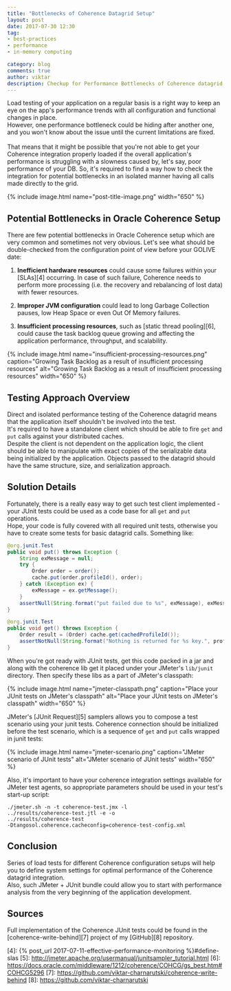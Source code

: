 ```yaml
---
title: "Bottlenecks of Coherence Datagrid Setup"
layout: post
date: 2017-07-30 12:30
tag:
- best-practices
- performance
- in-memory computing

category: blog
comments: true
author: viktar
description: Checkup for Performance Bottlenecks of Coherence datagrid setup with help of JMeter and JUnit
---
```


Load testing of your application on a regular basis is a right
way to keep an eye on the app's performance trends with all configuration
and functional changes in place.
<br/>
However, one performance bottleneck could be hiding after another one,
and you won't know about the issue until the current limitations are fixed.
<br/><br/>
That means that it might be possible that you're not able to get your
Coherence integration properly loaded if the overall application's
performance is struggling with a slowness caused by, let's say, poor
performance of your DB. So, it's required to find a way how to check the
integration for potential bottlenecks in an isolated manner having all
calls made directly to the grid.

<!--more-->

{% include image.html name="post-title-image.png" width="650" %}
## Potential Bottlenecks in Oracle Coherence Setup
There are few potential bottlenecks in Oracle Coherence setup which are
very common and sometimes not very obvious.
Let's see what should be double-checked from the configuration point
of view before your GOLIVE date:

1. **Inefficient hardware resources** could cause some failures within
your [SLAs][4] occurring. In case of such failure, Coherence needs to
perform more processing (i.e. the recovery and rebalancing of lost data)
with fewer resources.

2. **Improper JVM configuration** could lead to long
Garbage Collection pauses, low Heap Space or even Out Of Memory failures.

3. **Insufficient processing resources**, such as [static thread pooling][6],
could cause the task backlog queue growing and affecting the application
performance, throughput, and scalability.

{% include image.html name="insufficient-processing-resources.png"
           caption="Growing Task Backlog as a result of insufficient processing resources"
           alt="Growing Task Backlog as a result of insufficient processing resources"
           width="650" %}

## Testing Approach Overview
Direct and isolated performance testing of the Coherence datagrid means
that the application itself shouldn't be involved into the test.
<br/>It's required to have a standalone client which should be able to
fire ```get``` and ```put``` calls against your distributed caches.
<br/>
Despite the client is not dependent on the application logic, the client
should be able to manipulate with exact copies of the serializable data
being initialized by the application. Objects passed to the datagrid
should have the same structure, size, and serialization approach.

## Solution Details
Fortunately, there is a really easy way to get such test client
implemented - your JUnit tests could be used as a code base for all ```get```
and ```put``` operations.<br/>
Hope, your code is fully covered with all required unit tests, otherwise
you have to create some tests for basic datagrid calls. Something like:

```java
@org.junit.Test
public void put() throws Exception {
    String exMessage = null;
    try {
        Order order = order();
        cache.put(order.profileId(), order);
    } catch (Exception ex) {
        exMessage = ex.getMessage();
    }
    assertNull(String.format("put failed due to %s", exMessage), exMessage);
}

@org.junit.Test
public void get() throws Exception {
    Order result = (Order) cache.get(cachedProfileId());
    assertNotNull(String.format("Nothing is returned for %s key.", profileId), result);
}
```

When you're got ready with JUnit tests, get this code packed in a jar and
along with the coherence lib get it placed under your JMeter's
```lib/junit``` directory. Then specify these libs as a part of JMeter's
classpath:

{% include image.html name="jmeter-classpath.png"
           caption="Place your JUnit tests on JMeter's classpath"
           alt="Place your JUnit tests on JMeter's classpath"
           width="650" %}

JMeter's [JUnit Request][5] samplers allows you to compose a test
scenario using your junit tests. Coherence connection should be initialized
before the test scenario, which is a sequence of ```get``` and ```put```
calls wrapped in junit tests:

{% include image.html name="jmeter-scenario.png"
           caption="JMeter scenario of JUnit tests"
           alt="JMeter scenario of JUnit tests"
           width="650" %}

Also, it's important to have your coherence integration settings
available for JMeter test agents, so appropriate parameters should be
used in your test's start-up script:

```
./jmeter.sh -n -t coherence-test.jmx -l
../results/coherence-test.jtl -e -o
../results/coherence-test
-Dtangosol.coherence.cacheconfig=coherence-test-config.xml
```

## Conclusion
Series of load tests for different Coherence configuration setups
will help you to define system settings for optimal performance of the
Coherence datagrid integration.
<br/>
Also, such JMeter + JUnit bundle could allow you to start with performance
analysis from the very beginning of the application development.

## Sources
Full implementation of the Coherence JUnit tests could be found
in the [coherence-write-behind][7] project of my [GitHub][8] repository.

[1]: http://jmeter.apache.org/
[2]: http://junit.org/junit4/
[3]: http://www.oracle.com/pls/topic/lookup?ctx=fmwlatest&id=COHAG
[4]: {% post_url 2017-07-11-effective-performance-monitoring %}#define-slas
[5]: http://jmeter.apache.org/usermanual/junitsampler_tutorial.html
[6]: https://docs.oracle.com/middleware/1212/coherence/COHCG/gs_best.htm#COHCG5296
[7]: https://github.com/viktar-charnarutski/coherence-write-behind
[8]: https://github.com/viktar-charnarutski
